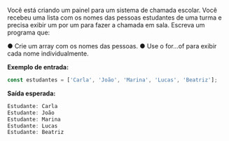 Você está criando um painel para um sistema de chamada escolar. Você recebeu uma lista com os nomes das pessoas estudantes de uma turma e precisa exibir um por um para fazer a chamada em sala. Escreva um programa que:

●  Crie um array com os nomes das pessoas.
●  Use o for...of para exibir cada nome individualmente.

**Exemplo de entrada:**

```js
const estudantes = ['Carla', 'João', 'Marina', 'Lucas', 'Beatriz'];
```

**Saída esperada:**

```js
Estudante: Carla  
Estudante: João  
Estudante: Marina  
Estudante: Lucas  
Estudante: Beatriz  
```




